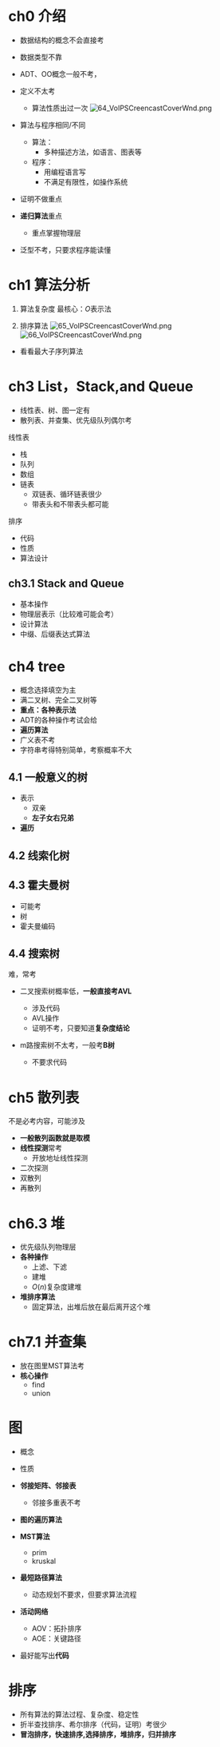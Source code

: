 # ch0 介绍
- 数据结构的概念不会直接考
- 数据类型不靠
- ADT、OO概念一般不考，

- 定义不太考
	- 算法性质出过一次
![64_VoIPSCreencastCoverWnd.png](https://chillcharlie-img.oss-cn-hangzhou.aliyuncs.com/imgae/2023/02/01/6502ab6289618ae4cb5ba680db004c0a_64_VoIPSCreencastCoverWnd.png)

- 算法与程序相同/不同
	- 算法：
		- 多种描述方法，如语言、图表等
	- 程序：
		- 用编程语言写
		- 不满足有限性，如操作系统
- 证明不做重点

- **递归算法**重点
	- 重点掌握物理层


- 泛型不考，只要求程序能读懂

# ch1 算法分析
1. 算法复杂度
最核心：$O$表示法

2. 排序算法
![65_VoIPSCreencastCoverWnd.png](https://chillcharlie-img.oss-cn-hangzhou.aliyuncs.com/imgae/2023/02/01/44a67caa04d39eef777fec0caa688c87_65_VoIPSCreencastCoverWnd.png)
![66_VoIPSCreencastCoverWnd.png](https://chillcharlie-img.oss-cn-hangzhou.aliyuncs.com/imgae/2023/02/01/28c83c39a2103916d7d2ebf97c5b56bb_66_VoIPSCreencastCoverWnd.png)


- 看看最大子序列算法


# ch3 List，Stack,and Queue
- 线性表、树、图一定有
- 散列表、并查集、优先级队列偶尔考

线性表
- 栈
- 队列
- 数组
- 链表
	- 双链表、循环链表很少
	- 带表头和不带表头都可能

排序
- 代码
- 性质
- 算法设计

## ch3.1 Stack and Queue
- 基本操作
- 物理层表示（比较难可能会考）
- 设计算法
- 中缀、后缀表达式算法

# ch4 tree
- 概念选择填空为主
- 满二叉树、完全二叉树等
- **重点：各种表示法**
- ADT的各种操作考试会给
- **遍历算法**
- 广义表不考
- 字符串考得特别简单，考察概率不大


## 4.1 一般意义的树
- 表示
	- 双亲
	- **左子女右兄弟**
- **遍历**

## 4.2 线索化树

## 4.3 霍夫曼树
- 可能考
- 树
- 霍夫曼编码

## 4.4 **搜索树**
难，常考
- 二叉搜索树概率低，**一般直接考AVL**
	- 涉及代码
	-  AVL操作
	- 证明不考，只要知道**复杂度结论**

- m路搜索树不太考，一般考**B树**
	- 不要求代码


# ch5 散列表
不是必考内容，可能涉及
- **一般散列函数就是取模**
- **线性探测**常考
	- 开放地址线性探测
- 二次探测
- 双散列
- 再散列

# ch6.3 堆
- 优先级队列物理层
- **各种操作**
	- 上滤、下滤
	- 建堆
	- $O(n)$复杂度建堆
- **堆排序算法**
	- 固定算法，出堆后放在最后离开这个堆

# ch7.1 并查集
- 放在图里MST算法考
- **核心操作**
	- find
	- union

# 图
- 概念
- 性质

- **邻接矩阵、邻接表**
	- 邻接多重表不考
- **图的遍历算法**
- **MST算法**
	- prim
	- kruskal
- **最短路径算法**
	- 动态规划不要求，但要求算法流程
- **活动网络**
	- AOV：拓扑排序
	- AOE：关键路径
- 最好能写出**代码**

# 排序
- 所有算法的算法过程、复杂度、稳定性
- 折半查找排序、希尔排序（代码，证明）考很少
- **冒泡排序，快速排序,选择排序，堆排序，归并排序**